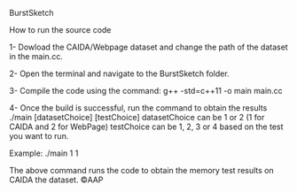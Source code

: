 BurstSketch

How to run the source code

1- Dowload the CAIDA/Webpage dataset and change the path of the dataset in the main.cc. 

2- Open the terminal and navigate to the BurstSketch folder. 

3- Compile the code using the command: g++ -std=c++11 -o main main.cc 

4- Once the build is successful, run the command to obtain the results ./main [datasetChoice] [testChoice] datasetChoice can be 1 or 2 (1 for CAIDA and 2 for WebPage) testChoice can be 1, 2, 3 or 4 based on the test you want to run.

Example: ./main 1 1 


The above command runs the code to obtain the memory test results on CAIDA the dataset.
©AAP
